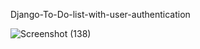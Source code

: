Django-To-Do-list-with-user-authentication


![Screenshot (138)](https://user-images.githubusercontent.com/112808009/194565278-5d0d64fb-d3ba-4519-a309-f772bd67a559.png)
